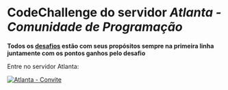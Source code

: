 # CodeChallenge do servidor  *Atlanta - Comunidade de Programação*

**Todos os [desafios](https://github.com/Kaigo11k/Atlanta-CodeChallenge/tree/master/Desafios "desafios") estão com seus propósitos sempre na primeira linha juntamente com os pontos ganhos pelo desafio**

Entre no servidor Atlanta: 


<a href="https://discord.gg/9SPUxSn" target="_blank"><img src="https://i.imgur.com/9ujJljS.png" alt="Atlanta - Convite"></img></a>
